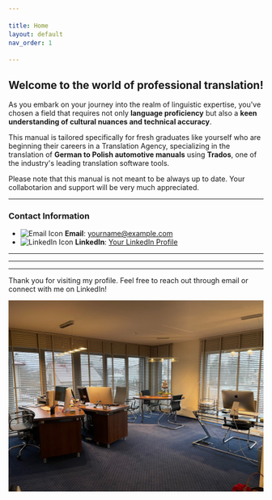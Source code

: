 ```yaml
---

title: Home
layout: default
nav_order: 1

---
```

<h2>Welcome to the world of professional translation!</h2>

As you embark on your journey into the realm of linguistic expertise, you've chosen a field that requires not only **language proficiency** but also a **keen understanding of cultural nuances and technical accuracy**.

This manual is tailored specifically for fresh graduates like yourself who are beginning their careers in a Translation Agency, specializing in the translation of **German to Polish automotive manuals** using **Trados**, one of the industry's leading translation software tools.

Please note that this manual is not meant to be always up to date. Your collabotarion and support will be very much appreciated.

---
### Contact Information


- ![Email Icon](https://example.com/email-icon.png) **Email**: [yourname@example.com](mailto:lukaszpilat2@gmail.com)
- ![LinkedIn Icon](https://example.com/linkedin-icon.png) **LinkedIn**: [Your LinkedIn Profile](https://www.linkedin.com/in/%C5%82ukasz-pilat-567885129/)

---


---


---

Thank you for visiting my profile. Feel free to reach out through email or connect with me on LinkedIn!


![Office](office1.jpg)




